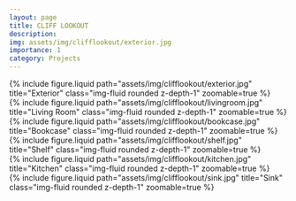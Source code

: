 ```yaml
---
layout: page
title: CLIFF LOOKOUT
description:
img: assets/img/clifflookout/exterior.jpg
importance: 1
category: Projects
---
```


<div class="row">
    <div class="col-sm mt-3 mt-md-0">
        {% include figure.liquid path="assets/img/clifflookout/exterior.jpg" title="Exterior" class="img-fluid rounded z-depth-1" zoomable=true %}
    </div>
    <div class="col-sm mt-3 mt-md-0">
        {% include figure.liquid path="assets/img/clifflookout/livingroom.jpg" title="Living Room" class="img-fluid rounded z-depth-1" zoomable=true %}
    </div>
</div>

<div class="row">
    <div class="col-sm mt-3 mt-md-0">
        {% include figure.liquid path="assets/img/clifflookout/bookcase.jpg" title="Bookcase" class="img-fluid rounded z-depth-1" zoomable=true %}
    </div>
    <div class="col-sm mt-3 mt-md-0">
        {% include figure.liquid path="assets/img/clifflookout/shelf.jpg" title="Shelf" class="img-fluid rounded z-depth-1" zoomable=true %}
    </div>
</div>

<div class="row">
    <div class="col-sm mt-3 mt-md-0">
        {% include figure.liquid path="assets/img/clifflookout/kitchen.jpg" title="Kitchen" class="img-fluid rounded z-depth-1" zoomable=true %}
    </div>
    <div class="col-sm mt-3 mt-md-0">
        {% include figure.liquid path="assets/img/clifflookout/sink.jpg" title="Sink" class="img-fluid rounded z-depth-1" zoomable=true %}
    </div>
</div>
